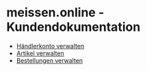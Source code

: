 # meissen.online - Kundendokumentation

- [Händlerkonto verwalten](kundendoku/meissen.online/haendlerkonto-verwalten.md)
- [Artikel verwalten](kundendoku/meissen.online/artikel-verwalten.md)
- [Bestellungen verwalten](kundendoku/meissen.online/bestellungen-verwalten.md)